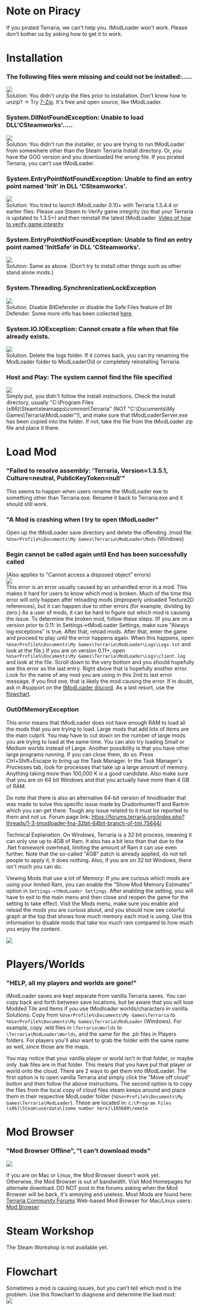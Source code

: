 # Note on Piracy
If you pirated Terraria, we can't help you. tModLoader won't work. Please don't bother us by asking how to get it to work.

# Installation
### The following files were missing and could not be installed:.....
![](http://i.imgur.com/TSKfacG.png)  
Solution: You didn't unzip the files prior to installation. Don't know how to unzip? -> Try [7-Zip](https://www.7-zip.org). It's free and open source, like tModLoader.

### System.DllNotFoundException: Unable to load DLL'CSteamworks'.....
![](http://i.imgur.com/ZbbskuQ.png)  
Solution: You didn't run the installer, or you are trying to run tModLoader from somewhere other than the Steam Terraria Install directory. Or, you have the GOG version and you downloaded the wrong file. If you pirated Terraria, you can't use tModLoader.

### System.EntryPointNotFoundException: Unable to find an entry point named 'Init' in DLL 'CSteamworks'.
![](https://i.imgur.com/lp7yQQj.png)  
Solution: You tried to launch tModLoader 0.10+ with Terraria 1.3.4.4 or earlier files. Please use Steam to Verify game integrity (so that your Terraria is updated to 1.3.5+) and then reinstall the latest tModLoader.
[Video of how to verify game integrity](https://gfycat.com/PlaintiveFickleCamel)

### System.EntryPointNotFoundException: Unable to find an entry point named 'InitSafe' in DLL 'CSteamworks'.
![](https://i.imgur.com/rZoXMGi.png)  
Solution: Same as above. (Don't try to install other things such as other stand alone mods.)

### System.Threading.SynchronizationLockException
![](https://i.imgur.com/IkPqCo6.png)    
Solution. Disable BitDefender or disable the Safe Files feature of Bit Defender. Some more info has been collected [here](https://forums.terraria.org/index.php?threads/terraria-error-system-threading.74373/#post-1664359).

### System.IO.IOException: Cannot create a file when that file already exists.
![](https://i.imgur.com/Wjv2nx2.png)    
Solution. Delete the logs folder. If it comes back, you can try renaming the ModLoader folder to ModLoaderOld or completely reinstalling Terraria.

### Host and Play: The system cannot find the file specified
![](https://i.imgur.com/Vm2b78X.png)    
Simply put, you didn't follow the install instructions. Check the install directory, usually "C:\Program Files (x86)\Steam\steamapps\common\Terraria" (NOT "C:\Documents\My Games\Terraria\ModLoader"!), and make sure that tModLoaderServer.exe has been copied into the folder. If not, take the file from the tModLoader zip file and place it there.

# Load Mod
### "Failed to resolve assembly: 'Terraria, Version=1.3.5.1, Culture=neutral, PublicKeyToken=null'"
This seems to happen when users rename the tModLoader exe to something other than Terraria.exe. Rename it back to Terraria.exe and it should still work.

### "A Mod is crashing when I try to open tModLoader"
Open up the tModLoader save directory and delete the offending .tmod file: `%UserProfile%\Documents\My Games\Terraria\ModLoader\Mods` (Windows)

### Begin cannot be called again until End has been successfully called
(Also applies to "Cannot access a disposed object" errors)    
![](https://i.imgur.com/jzbyghT.png)    
This error is an error usually caused by an unhandled error in a mod. This makes it hard for users to know which mod is broken. Much of the time this error will only happen after reloading mods (improperly unloaded Texture2D references), but it can happen due to other errors (for example, dividing by zero.) As a user of mods, it can be hard to figure out which mod is causing the issue. To determine the broken mod, follow these steps: (If you are on a version prior to 0.11: In Settings->tModLoader Settings, make sure "Always log exceptions" is true. After that, reload mods. After that, enter the game and proceed to play until the error happens again. When this happens, open `%UserProfile%\Documents\My Games\Terraria\ModLoader\Logs\Logs.txt` and look at the file.) If you are on version 0.11+, open `%UserProfile%\Documents\My Games\Terraria\ModLoader\Logs\client.log` and look at the file. Scroll down to the very bottom and you should hopefully see this error as the last entry. Right above that is hopefully another error. Look for the name of any mod you are using in this 2nd to last error message. If you find one, that is likely the mod causing the error. If in doubt, ask in #support on the [tModLoader discord](http://www.discord.me/tModLoader). As a last resort, use the [flowchart](#flowchart).

### OutOfMemoryException
This error means that tModLoader does not have enough RAM to load all the mods that you are trying to load. Large mods that add lots of items are the main culprit. You may have to cut down on the number of large mods you are trying to load at the same time. You can also try loading Small or Medium worlds instead of Large. Another possibility is that you have other large programs running. If you can close them, do so. Press Ctrl+Shift+Escape to bring up the Task Manager. In the Task Manager's Processes tab, look for processes that take up a large amount of memory. Anything taking more than 100,000 K is a good candidate. Also make sure that you are on 64 bit Windows and that you actually have more than 4 GB of RAM.

Do note that there is also an alternative 64-bit version of tmodloader that was made to solve this specific issue made by Dradonhunter11 and Rartrin which you can get there. Tough any issue related to it must be reported to them and not us.
Forum page link: https://forums.terraria.org/index.php?threads/1-3-tmodloader-fna-32bit-64bit-branch-of-tml.75644/

Technical Explanation: 
On Windows, Terraria is a 32 bit process, meaning it can only use up to 4GB of Ram. It also has a bit less than that due to the .Net framework overhead, limiting the amount of Ram it can use even further. Note that the so-called "4GB" patch is already applied, do not tell people to apply it, it does nothing. Also, if you are on 32 bit Windows, there isn't much you can do.

Viewing Mods that use a lot of Memory:
If you are curious which mods are using your limited Ram, you can enable the "Show Mod Memory Estimates" option in `Settings->tModLoader Settings`. After enabling the setting, you will have to exit to the main menu and then close and reopen the game for the setting to take effect. Visit the Mods menu, make sure you enable and reload the mods you are curious about, and you should now see colorful graph at the top that shows how much memory each mod is using. Use this information to disable mods that take too much ram compared to how much you enjoy the content.

![](https://i.imgur.com/3Pl6tG2.png)

# Players/Worlds
### "HELP, all my players and worlds are gone!"
tModLoader saves are kept separate from vanilla Terraria saves. You can copy back and forth between save locations, but be aware that you will lose Modded Tile and Items if you use tModloader worlds/characters in vanilla.
Solutions: Copy from `%UserProfile%\Documents\My Games\Terraria` to `%UserProfile%\Documents\My Games\Terraria\ModLoader` (Windows). For example, copy .wld files in `\Terraria\Worlds` to `\Terraria\ModLoader\Worlds`, and the same for the .plr files in Players folders. For players you'll also want to grab the folder with the same name as well, since those are the maps.

You may notice that your vanilla player or world isn't in that folder, or maybe only .bak files are in that folder. This means that you have put that player or world onto the cloud. There are 2 ways to get them into tModLoader. The first option is to open vanilla Terraria and simply click the "Move off cloud" button and then follow the above instructions. The second option is to copy the files from the local copy of cloud files steam keeps around and place them in their respective ModLoader folder (`%UserProfile%\Documents\My Games\Terraria\ModLoader`). These are located in: `C:\Program Files (x86)\Steam\userdata\[some number here]\105600\remote`

# Mod Browser
### "Mod Browser Offline", "I can't download mods"
![](https://i.imgur.com/JTtOMbq.png)

If you are on Mac or Linux, the Mod Browser doesn't work yet.  
Otherwise, the Mod Browser is out of bandwidth. Visit Mod Homepages for alternate download. DO NOT post in the forums asking when the Mod Browser will be back, it's annoying and useless.
Most Mods are found here: [Terraria Community Forums](https://forums.terraria.org/index.php?forums/client-server-mods-tools.116/)
Web-based Mod Browser for Mac/Linux users: [Mod Browser](http://javid.ddns.net/tModLoader/DirectModDownloadListing.php)

# Steam Workshop
The Steam Workshop is not available yet.

# Flowchart
Sometimes a mod is causing issues, but you can't tell which mod is the problem. Use this flowchart to diagnose and determine the bad mod:    
![](https://cdn.discordapp.com/attachments/466247288331829249/481464717043564554/Untitled_Diagram1.png)